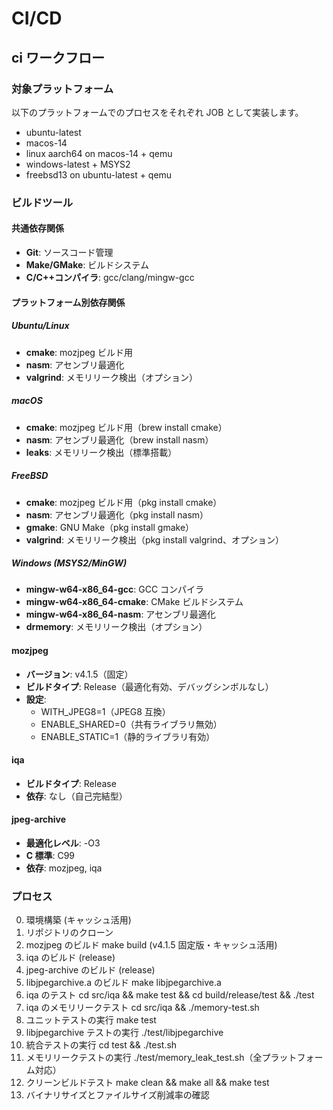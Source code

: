 # CI/CD

## ci ワークフロー

### 対象プラットフォーム

以下のプラットフォームでのプロセスをそれぞれ JOB として実装します。

- ubuntu-latest
- macos-14
- linux aarch64 on macos-14 + qemu
- windows-latest + MSYS2
- freebsd13 on ubuntu-latest + qemu

### ビルドツール

#### 共通依存関係

- **Git**: ソースコード管理
- **Make/GMake**: ビルドシステム
- **C/C++コンパイラ**: gcc/clang/mingw-gcc

#### プラットフォーム別依存関係

##### Ubuntu/Linux

- **cmake**: mozjpeg ビルド用
- **nasm**: アセンブリ最適化
- **valgrind**: メモリリーク検出（オプション）

##### macOS

- **cmake**: mozjpeg ビルド用（brew install cmake）
- **nasm**: アセンブリ最適化（brew install nasm）
- **leaks**: メモリリーク検出（標準搭載）

##### FreeBSD

- **cmake**: mozjpeg ビルド用（pkg install cmake）
- **nasm**: アセンブリ最適化（pkg install nasm）
- **gmake**: GNU Make（pkg install gmake）
- **valgrind**: メモリリーク検出（pkg install valgrind、オプション）

##### Windows (MSYS2/MinGW)

- **mingw-w64-x86_64-gcc**: GCC コンパイラ
- **mingw-w64-x86_64-cmake**: CMake ビルドシステム
- **mingw-w64-x86_64-nasm**: アセンブリ最適化
- **drmemory**: メモリリーク検出（オプション）

#### mozjpeg

- **バージョン**: v4.1.5（固定）
- **ビルドタイプ**: Release（最適化有効、デバッグシンボルなし）
- **設定**:
  - WITH_JPEG8=1（JPEG8 互換）
  - ENABLE_SHARED=0（共有ライブラリ無効）
  - ENABLE_STATIC=1（静的ライブラリ有効）

#### iqa

- **ビルドタイプ**: Release
- **依存**: なし（自己完結型）

#### jpeg-archive

- **最適化レベル**: -O3
- **C 標準**: C99
- **依存**: mozjpeg, iqa

### プロセス

0. 環境構築 (キャッシュ活用)
1. リポジトリのクローン
2. mozjpeg のビルド make build (v4.1.5 固定版・キャッシュ活用)
3. iqa のビルド (release)
4. jpeg-archive のビルド (release)
5. libjpegarchive.a のビルド make libjpegarchive.a
6. iqa のテスト cd src/iqa && make test && cd build/release/test && ./test
7. iqa のメモリリークテスト cd src/iqa && ./memory-test.sh
8. ユニットテストの実行 make test
9. libjpegarchive テストの実行 ./test/libjpegarchive
10. 統合テストの実行 cd test && ./test.sh
11. メモリリークテストの実行 ./test/memory_leak_test.sh（全プラットフォーム対応）
12. クリーンビルドテスト make clean && make all && make test
13. バイナリサイズとファイルサイズ削減率の確認
